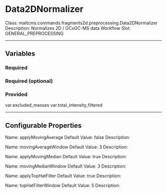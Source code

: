 <h1>Data2DNormalizer</h1>
Class: maltcms.commands.fragments2d.preprocessing.Data2DNormalizer
Description: Normalizes 2D / GCxGC-MS data
Workflow Slot: GENERAL_PREPROCESSING

---

<h2>Variables</h2>
<h3>Required</h3>

<h3>Required (optional)</h3>

<h3>Provided</h3>
var.excluded_masses
var.total_intensity_filtered


---

<h2>Configurable Properties</h2>
Name: applyMovingAverage
Default Value: false
Description: 

Name: movingAverageWindow
Default Value: 3
Description: 

Name: applyMovingMedian
Default Value: true
Description: 

Name: movingMedianWindow
Default Value: 3
Description: 

Name: applyTopHatFilter
Default Value: true
Description: 

Name: topHatFilterWindow
Default Value: 5
Description: 


